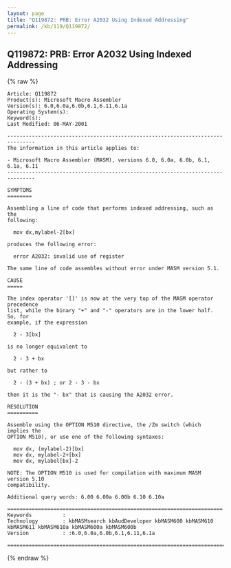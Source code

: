 ```yaml
---
layout: page
title: "Q119872: PRB: Error A2032 Using Indexed Addressing"
permalink: /kb/119/Q119872/
---
```


## Q119872: PRB: Error A2032 Using Indexed Addressing

{% raw %}

	Article: Q119872
	Product(s): Microsoft Macro Assembler
	Version(s): 6.0,6.0a,6.0b,6.1,6.11,6.1a
	Operating System(s): 
	Keyword(s): 
	Last Modified: 06-MAY-2001
	
	-------------------------------------------------------------------------------
	The information in this article applies to:
	
	- Microsoft Macro Assembler (MASM), versions 6.0, 6.0a, 6.0b, 6.1, 6.1a, 6.11 
	-------------------------------------------------------------------------------
	
	SYMPTOMS
	========
	
	Assembling a line of code that performs indexed addressing, such as the
	following:
	
	  mov dx,mylabel-2[bx]
	
	produces the following error:
	
	  error A2032: invalid use of register
	
	The same line of code assembles without error under MASM version 5.1.
	
	CAUSE
	=====
	
	The index operator '[]' is now at the very top of the MASM operator precedence
	list, while the binary "+" and "-" operators are in the lower half. So, for
	example, if the expression
	
	  2 - 3[bx]
	
	is no longer equivalent to
	
	  2 - 3 + bx
	
	but rather to
	
	  2 - (3 + bx) ; or 2 - 3 - bx
	
	then it is the "- bx" that is causing the A2032 error.
	
	RESOLUTION
	==========
	
	Assemble using the OPTION M510 directive, the /Zm switch (which implies the
	OPTION M510), or use one of the following syntaxes:
	
	  mov dx, (mylabel-2)[bx]
	  mov dx, mylabel-2+[bx]
	  mov dx, mylabel[bx]-2
	
	NOTE: The OPTION M510 is used for compilation with maximum MASM version 5.10
	compatibility.
	
	Additional query words: 6.00 6.00a 6.00b 6.10 6.10a
	
	======================================================================
	Keywords          :  
	Technology        : kbMASMsearch kbAudDeveloper kbMASM600 kbMASM610 kbMASM611 kbMASM610a kbMASM600a kbMASM600b
	Version           : :6.0,6.0a,6.0b,6.1,6.11,6.1a
	
	=============================================================================
	

{% endraw %}

